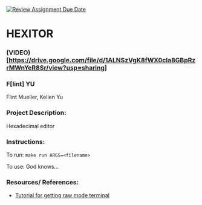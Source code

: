 [![Review Assignment Due Date](https://classroom.github.com/assets/deadline-readme-button-22041afd0340ce965d47ae6ef1cefeee28c7c493a6346c4f15d667ab976d596c.svg)](https://classroom.github.com/a/am3xLbu5)
# HEXITOR

### (VIDEO)[https://drive.google.com/file/d/1ALNSzVgK8fWX0cla8GBpRzrMWnYeR8Sr/view?usp=sharing]
 
### F[lint] YU

Flint Mueller, Kellen Yu
       
### Project Description:

Hexadecimal editor
  
### Instructions:

To run:
`make run ARGS=<filename>`

To use:
God knows...

### Resources/ References:

- [Tutorial for getting raw mode terminal](https://ticki.github.io/blog/making-terminal-applications-in-rust-with-termion/)
